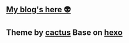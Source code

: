 ## [My blog's here 👽](https://chymziz.github.io)  

## Theme by [cactus](https://github.com/probberechts/hexo-theme-cactus) Base on [hexo](https://hexo.io)